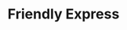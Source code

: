 ---
title: "Friendly Express"
url: /waynesville/friendly-express-highway-82-2/
shop: Lebensmittel
---